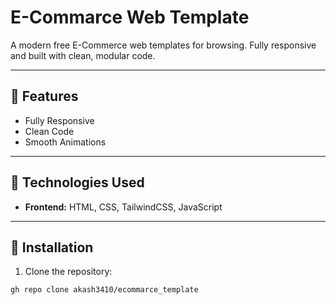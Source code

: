# E-Commarce Web Template

<!-- A modern E-Commerce web application for browsing, shopping, and managing products. Fully responsive and built with clean, modular code. -->

A modern free E-Commerce web templates for browsing. Fully responsive and built with clean, modular code.

---

## 🔹 Features

<!-- - User authentication (Login/Register)
- Browse products by categories
- Product search with filters
- Shopping cart & checkout
- Order tracking
- Mobile responsive design
- Smooth animations and UI effects
- Admin dashboard for product management (Add/Edit/Delete)
- Dark & light mode support (optional) -->

- Fully Responsive
- Clean Code
- Smooth Animations

---

## 🔹 Technologies Used

- **Frontend:** HTML, CSS, TailwindCSS, JavaScript
<!-- - **Backend:** Django, Django REST Framework
- **Database:** SQLite / PostgreSQL
- **Authentication:** Django built-in auth
- **Icons & Fonts:** Font Awesome
- **Other Libraries:** Alpine.js (optional), Chart.js (optional) -->

---

## 🔹 Installation

1. Clone the repository:

```bash
gh repo clone akash3410/ecommarce_template
```
